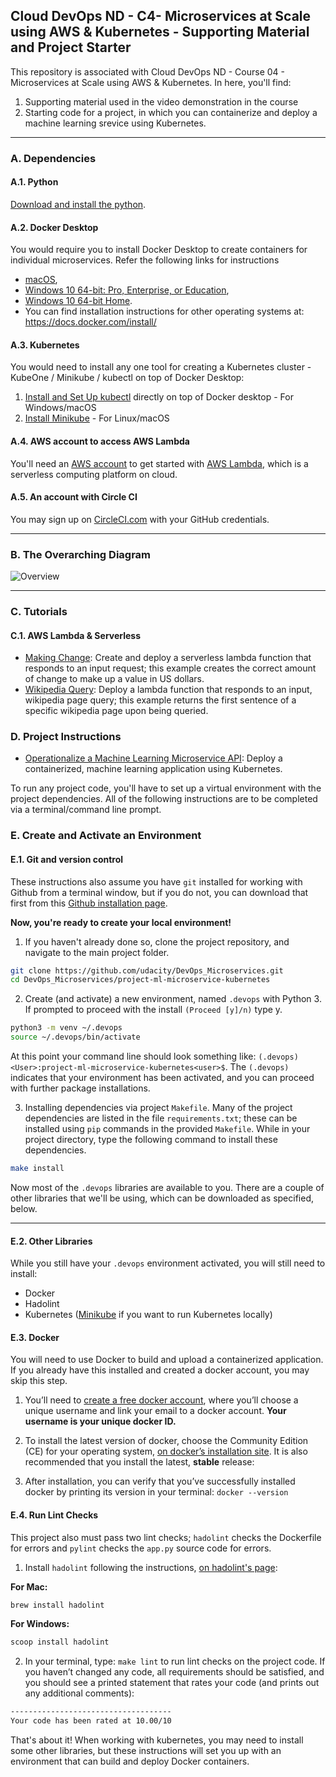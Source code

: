 ## Cloud DevOps ND - C4- Microservices at Scale using AWS & Kubernetes - Supporting Material and Project Starter

This repository is associated with Cloud DevOps ND - Course 04 - Microservices at Scale using AWS & Kubernetes. In here, you'll find:
1. Supporting material used in the video demonstration in the course 
1. Starting code for a project, in which you can containerize and deploy a machine learning srevice using Kubernetes.

-----

### A. Dependencies
#### A.1. Python
[Download and install the python](https://www.python.org/downloads/). 

#### A.2. Docker Desktop
You would require you to install Docker Desktop to create containers for individual microservices. Refer the following links for instructions 
* [macOS](https://docs.docker.com/docker-for-mac/install/), 
* [Windows 10 64-bit: Pro, Enterprise, or Education](https://docs.docker.com/docker-for-windows/install/), 
* [Windows  10 64-bit Home](https://docs.docker.com/toolbox/toolbox_install_windows/). 
* You can find installation instructions for other operating systems at:  https://docs.docker.com/install/

#### A.3. Kubernetes 
You would need to install any one tool for creating a Kubernetes cluster - KubeOne / Minikube / kubectl on top of Docker Desktop:
1. [Install and Set Up kubectl](https://kubernetes.io/docs/tasks/tools/install-kubectl/) directly on top of Docker desktop - For Windows/macOS
2. [Install Minikube](https://kubernetes.io/docs/tasks/tools/install-minikube/) - For Linux/macOS

#### A.4. AWS account to access AWS Lambda
You'll need an [AWS account](https://aws.amazon.com/free/?all-free-tier.&all-free-tier.sort-by=item.additionalFields.SortRank&all-free-tier.sort-order=asc) to get started with [AWS Lambda](https://aws.amazon.com/lambda/), which is a serverless computing platform on cloud.  

#### A.5. An account with Circle CI
You may sign up on [CircleCI.com](https://circleci.com/signup/) with your GitHub credentials. 

---

### B. The Overarching Diagram

![Overview](https://camo.githubusercontent.com/bb29cd924f9eb66730bbf7b0ed069a6ae03d2f1a/68747470733a2f2f757365722d696d616765732e67697468756275736572636f6e74656e742e636f6d2f35383739322f35353335343438332d62616537616638302d353437612d313165392d393930392d6135363231323531303635622e706e67)

---

### C. Tutorials

#### C.1. AWS Lambda & Serverless

* [Making Change](https://github.com/udacity/DevOps_Microservices/tree/master/lambda-functions/make-change-tutorial): Create and deploy a serverless lambda function that responds to an input request; this example creates the correct amount of change to make up a value in US dollars.
* [Wikipedia Query](https://github.com/udacity/DevOps_Microservices/tree/master/lambda-functions/wikipedia-query): Deploy a lambda function that responds to an input, wikipedia page query; this example returns the first sentence of a specific wikipedia page upon being queried.


### D. Project Instructions

* [Operationalize a Machine Learning Microservice API](https://github.com/udacity/DevOps_Microservices/tree/master/project-ml-microservice-kubernetes): Deploy a containerized, machine learning application using Kubernetes.

To run any project code, you'll have to set up a virtual environment with the project dependencies. All of the following instructions are to be completed via a terminal/command line prompt. 

### E. Create and Activate an Environment

#### E.1. Git and version control
These instructions also assume you have `git` installed for working with Github from a terminal window, but if you do not, you can download that first from this [Github installation page](https://www.atlassian.com/git/tutorials/install-git).

**Now, you're ready to create your local environment!**

1. If you haven't already done so, clone the project repository, and navigate to the main project folder. 
```bash
git clone https://github.com/udacity/DevOps_Microservices.git
cd DevOps_Microservices/project-ml-microservice-kubernetes
```

2. Create (and activate) a new environment, named `.devops` with Python 3. If prompted to proceed with the install `(Proceed [y]/n)` type y.
```bash
python3 -m venv ~/.devops
source ~/.devops/bin/activate
```

At this point your command line should look something like: `(.devops) <User>:project-ml-microservice-kubernetes<user>$`. The `(.devops)` indicates that your environment has been activated, and you can proceed with further package installations.

3. Installing dependencies via project `Makefile`. Many of the project dependencies are listed in the file `requirements.txt`; these can be installed using `pip` commands in the provided `Makefile`. While in your project directory, type the following command to install these dependencies.
```bash
make install
```

Now most of the `.devops` libraries are available to you. There are a couple of other libraries that we'll be using, which can be downloaded as specified, below. 

---

#### E.2. Other Libraries

While you still have your `.devops` environment activated, you will still need to install:
* Docker
* Hadolint
* Kubernetes ([Minikube](https://kubernetes.io/docs/tasks/tools/install-minikube/) if you want to run Kubernetes locally)

#### E.3. Docker

You will need to use Docker to build and upload a containerized application. If you already have this installed and created a docker account, you may skip this step.

1. You’ll need to [create a free docker account](https://hub.docker.com/signup), where you’ll choose a unique username and link your email to a docker account. **Your username is your unique docker ID.**

2. To install the latest version of docker, choose the Community Edition (CE) for your operating system, [on docker’s installation site](https://docs.docker.com/v17.12/install/). It is also recommended that you install the latest, **stable** release:

3. After installation, you can verify that you’ve successfully installed docker by printing its version in your terminal: `docker --version`

#### E.4. Run Lint Checks

This project also must pass two lint checks; `hadolint` checks the Dockerfile for errors and `pylint` checks the `app.py` source code for errors.

1. Install `hadolint` following the instructions, [on hadolint's page]( https://github.com/hadolint/hadolint): 

**For Mac:**
```bash
brew install hadolint
```
**For Windows:**
```bash
scoop install hadolint
```
2. In your terminal, type: `make lint` to run lint checks on the project code. If you haven’t changed any code, all requirements should be satisfied, and you should see a printed statement that rates your code (and prints out any additional comments):

```bash
------------------------------------
Your code has been rated at 10.00/10
```

That's about it! When working with kubernetes, you may need to install some other libraries, but these instructions will set you up with an environment that can build and deploy Docker containers.

